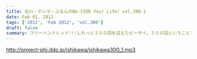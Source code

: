 ```yaml
---
title: 石川・ホンマ・ぶるんのBe-SIDE Your Life! vol.300-1
date: Feb 01, 2012
tags: ['2012', 'Feb 2012', 'vol.300']
draft: false
summary: スリーハンドレッド!!!しれっと３００回を迎えたビーサイ。３００回ということで、マスターのデータファイルの重さもナカナカなものになっております・・・NAMAE
---
```


http://project-phi.ddo.jp/ishikawa/ishikawa300_1.mp3
